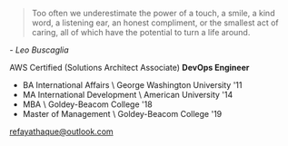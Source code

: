> Too often we underestimate the power of a touch, a smile, a kind word, a listening ear, an honest compliment, or the smallest act of caring, all of which have the potential to turn a life around.

*- Leo Buscaglia*

AWS Certified (Solutions Architect Associate) **DevOps Engineer**

* BA International Affairs \ George Washington University '11
* MA International Development \ American University '14
* MBA \ Goldey-Beacom College '18
* Master of Management \ Goldey-Beacom College '19

refayathaque@outlook.com
